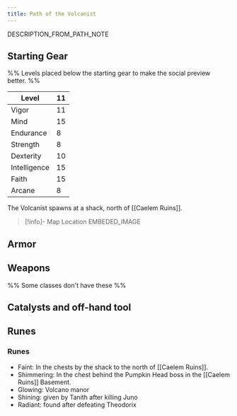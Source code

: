 ```yaml
---
title: Path of the Volcanist
---
```


DESCRIPTION_FROM_PATH_NOTE

## Starting Gear

%% Levels placed below the starting gear to make the social preview better. %%

| Level | 11 |
| ---- | ---- |
| Vigor | 11 |
| Mind | 15 |
| Endurance | 8 |
| Strength | 8 |
| Dexterity | 10 |
| Intelligence | 15 |
| Faith | 15 |
| Arcane | 8 |

The Volcanist spawns at a shack, north of [[Caelem Ruins]].

> [!info]- Map Location
> EMBEDED_IMAGE

## Armor

## Weapons


%% Some classes don't have these %%

## Catalysts and off-hand tool

## Runes


### Runes
- Faint: In the chests by the shack to the north of [[Caelem Ruins]].
- Shimmering: In the chest behind the Pumpkin Head boss in the [[Caelem Ruins]] Basement.
- Glowing: Volcano manor
- Shining: given by Tanith after killing Juno
- Radiant: found after defeating Theodorix
